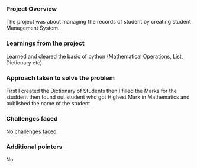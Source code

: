 ### Project Overview

 The project was about managing the records of student by creating student Management System.


### Learnings from the project

 Learned and cleared the basic of python (Mathematical Operations, List, Dictionary etc) 


### Approach taken to solve the problem

 First I created the Dictionary of Students then I filled the Marks for the studdent then found out student who got Highest Mark in Mathematics and published the name  of the student.


### Challenges faced

 No challenges faced.


### Additional pointers

 No


